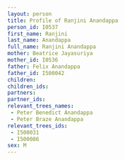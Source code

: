 ```yaml
---
layout: person
title: Profile of Ranjini Anandappa
person_id: I0537
first_name: Ranjini
last_name: Anandappa
full_name: Ranjini Anandappa
mother: Beatrice Jayasuriya
mother_id: I0536
father: Felix Anandappa
father_id: I500042
children:
children_ids:
partners:
partner_ids:
relevant_trees_names:
 - Peter Benedict Anandappa
 - Peter Braze Anandappa
relevant_trees_ids:
 - I500031
 - I500086
sex: M
---
```


